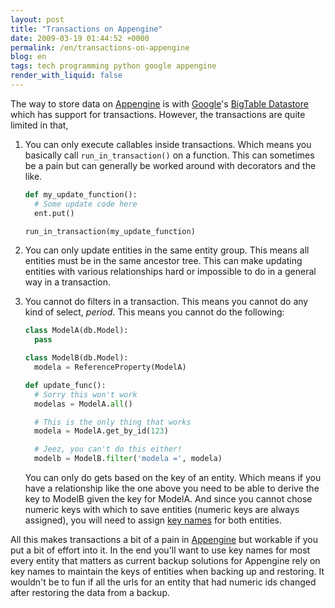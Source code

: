 ```yaml
---
layout: post
title: "Transactions on Appengine"
date: 2009-03-19 01:44:52 +0000
permalink: /en/transactions-on-appengine
blog: en
tags: tech programming python google appengine
render_with_liquid: false
---
```


The way to store data on [Appengine](http://code.google.com/appengine/) is with
[Google](http://www.google.com/)'s
[BigTable Datastore](http://code.google.com/appengine/docs/python/datastore/)
which has support for transactions. However, the transactions are quite limited
in that,

1. You can only execute callables inside transactions. Which means you
   basically call `run_in_transaction()` on a function. This can sometimes be a
   pain but can generally be worked around with decorators and the like.

   ```python
   def my_update_function():
     # Some update code here
     ent.put()

   run_in_transaction(my_update_function)
   ```

2. You can only update entities in the same entity group. This means all
   entities must be in the same ancestor tree. This can make updating entities
   with various relationships hard or impossible to do in a general way in a
   transaction.

3. You cannot do filters in a transaction. This means you cannot do any kind of
   select, _period_. This means you cannot do the following:

   ```python
   class ModelA(db.Model):
     pass

   class ModelB(db.Model):
     modela = ReferenceProperty(ModelA)

   def update_func():
     # Sorry this won't work
     modelas = ModelA.all()

     # This is the only thing that works
     modela = ModelA.get_by_id(123)

     # Jeez, you can't do this either!
     modelb = ModelB.filter('modela =', modela)
   ```

   You can only do gets based on the key of an entity. Which means if you have
   a relationship like the one above you need to be able to derive the key to
   ModelB given the key for ModelA. And since you cannot chose numeric keys with
   which to save entities (numeric keys are always assigned), you will need to
   assign
   [key names](http://code.google.com/appengine/docs/python/datastore/keysandentitygroups.html#Kinds_Names_and_IDs)
   for both entities.

All this makes transactions a bit of a pain in
[Appengine](http://code.google.com/appengine/) but workable if you put a bit of
effort into it. In the end you'll want to use key names for most every entity
that matters as current backup solutions for Appengine rely on key names to
maintain the keys of entities when backing up and restoring. It wouldn't be to
fun if all the urls for an entity that had numeric ids changed after restoring
the data from a backup.
